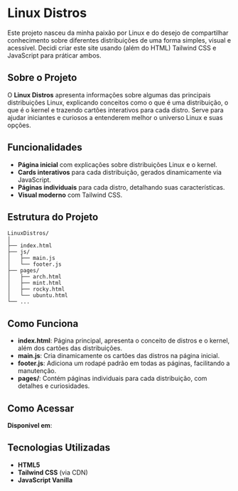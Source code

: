 # Linux Distros

Este projeto nasceu da minha paixão por Linux e do desejo de compartilhar conhecimento sobre diferentes distribuições de uma forma simples, visual e acessível. Decidi criar este site usando (além do HTML) Tailwind CSS e JavaScript para práticar ambos.

## Sobre o Projeto

O **Linux Distros** apresenta informações sobre algumas das principais distribuições Linux, explicando conceitos como o que é uma distribuição, o que é o kernel e trazendo cartões interativos para cada distro. Serve para ajudar iniciantes e curiosos a entenderem melhor o universo Linux e suas opções.

## Funcionalidades

- **Página inicial** com explicações sobre distribuições Linux e o kernel.
- **Cards interativos** para cada distribuição, gerados dinamicamente via JavaScript.
- **Páginas individuais** para cada distro, detalhando suas características.
- **Visual moderno** com Tailwind CSS.

## Estrutura do Projeto

```
LinuxDistros/  
│
├── index.html                
├── js/
│   ├── main.js                
│   └── footer.js              
├── pages/
│   ├── arch.html              
│   ├── mint.html              
│   ├── rocky.html             
│   └── ubuntu.html            
└── ...
```

## Como Funciona

- **index.html**: Página principal, apresenta o conceito de distros e o kernel, além dos cartões das distribuições.
- **main.js**: Cria dinamicamente os cartões das distros na página inicial.
- **footer.js**: Adiciona um rodapé padrão em todas as páginas, facilitando a manutenção.
- **pages/**: Contém páginas individuais para cada distribuição, com detalhes e curiosidades.

## Como Acessar

**Disponivel em**:

## Tecnologias Utilizadas

- **HTML5**
- **Tailwind CSS** (via CDN)
- **JavaScript Vanilla**

